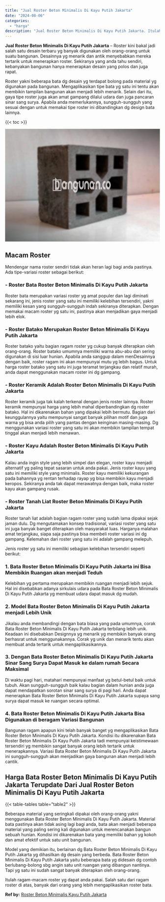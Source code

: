 ```yaml
---
title: "Jual Roster Beton Minimalis Di Kayu Putih Jakarta"
date: "2024-08-06"
categories: 
  - "harga"
description: "Jual Roster Beton Minimalis Di Kayu Putih Jakarta. Itulah ragam-macam roster yg dapat anda pakai. Salah satu dari ragam roster di atas, banyak dari orang yan..."
---
```


**Jual Roster Beton Minimalis Di Kayu Putih Jakarta** – Roster kini bakal jadi salah satu desain terbaru yg banyak digunakan oleh orang-orang untuk suatu bangunan. Desainnya yg menarik dan antik menyebabkan mereka tertarik untuk menerapkan roster. Sekiranya yang anda tahu sendiri, kebanyakan bangunan hanya menerapkan desain yang polos dan juga rapat.

Roster yakni beberapa bata dg desain yg terdapat bolong pada material yg digunakan pada bangunan. Mengaplikasikan tipe bata yg satu ini tentu akan membikin tampilan bangunan akan menjadi lebih menarik. Selain dari itu, gaya tipe roster juga akan amat gampang dilalui udara dan juga pancaran sinar sang surya. Apabila anda memerlukannya, sungguh-sungguh yang sesuai dengan untuk memakai tipe roster ini dibandingkan dg design bata lainnya.

{{< toc >}}

![Jual Roster Beton Minimalis Di Kayu Putih Jakarta](/images/bata-roster-minimalis-18.png)

## Macam Roster

Mendengar nama roster sendiri tidak akan heran lagi bagi anda pastinya. Ada tipe-variasi roster sebagai berikut:

### \- Roster Bata Roster Beton Minimalis Di Kayu Putih Jakarta

Roster bata merupakan variasi roster yg amat populer dan lagi diminati sekarang ini, jenis roster yang satu ini memiliki kelebihan tersendiri, yakni memiliki kesan yang sungguh-sungguh indah sekiranya diterapkan. Dengan memakai macam roster yg satu ini, pastinya akan menjadikan gaya menjadi lebih elok.

### \- Roster Batako Merupakan Roster Beton Minimalis Di Kayu Putih Jakarta

Roster batako yaitu bagian ragam roster yg cukup banyak diterapkan oleh orang-orang. Roster batako umumnya memiliki warna abu-abu dan sering digunakan di sisi luar hunian. Apabila anda sanggup dalam menDesainnya dengan baik, roster ragam ini akan mempunyai mutu yg lebih bagus. Untuk harga roster batako yang satu ini juga teramat terjangkau dan relatif murah, anda dapat menggunakan macam roster ini dg gampang.

### \- Roster Keramik Adalah Roster Beton Minimalis Di Kayu Putih Jakarta

Roster keramik juga tak kalah terkenal dengan jenis roster lainnya. Roster keramik mempunyai harga yang lebih mahal diperbandingkan dg roster batako. Hal ini dikarenakan bahan yang dipakai lebih bermutu. Bagian dari keunggulannya yaitu mempunyai sangat banyak pilihan motif dan juga warna yg bisa anda pilih yang pantas dengan keinginan masing-masing. Dg menggunakan variasi roster yang satu ini akan membikin tampilan tempat tinggal akan menjadi lebih menawan.

### \- Roster Kayu Adalah Roster Beton Minimalis Di Kayu Putih Jakarta

Kalau anda ingin style yang lebih simpel dan elegan, roster kayu menjadi alternatif yg paling tepat sasaran untuk anda pakai. Jenis roster kayu yang satu ini memiliki style yang minimalis. Roster kayu memiliki kekurangan pada bahannya yg rentan terhadap rayap yg bisa membikin kayu menjadi keropos. Sekiranya anda tak dapat merawatnya dengan baik, maka roster kayu akan gampang rusak.

### \- Roster Tanah Liat Roster Beton Minimalis Di Kayu Putih Jakarta

Roster tanah liat adalah bagian ragam roster yang sudah lama dipakai sejak jaman dulu. Dg mengutamakan konsep tradisional, variasi roster yang satu ini juga banyak banget diterapkan oleh masyarakat luas. Harganya malahan amat terjangkau, siapa saja pastinya bisa membeli roster variasi ini dg gampang. Kelemahan dari roster yang satu ini adalah gampang melepuh.

Jenis roster yg satu ini memiliki sebagian kelebihan tersendiri seperti berikut:

### 1\. Bata Roster Beton Minimalis Di Kayu Putih Jakarta ini Bisa Membikin Ruangan akan menjadi Teduh

Kelebihan yg pertama merupakan membikin ruangan menjadi lebih sejuk. Hal ini disebabkan adanya sirkulais udara pada Bata Roster Beton Minimalis Di Kayu Putih Jakarta yg membuat udara dapat masuk dg mudah.

### 2\. Model Bata Roster Beton Minimalis Di Kayu Putih Jakarta menjadi Lebih Unik

Jikalau anda membandingi dengan bata biasa yang pada umumnya, corak Bata Roster Beton Minimalis Di Kayu Putih Jakarta terbilang lebih unik. Keadaan ini disebabkan Designnya yg menarik yg membikin banyak orang berhasrat untuk menggunakannya. Corak yg unik dan menarik tentu akan membuat anda tertarik untuk mengaplikasikannya.

### 3\. Dengan Bata Roster Beton Minimalis Di Kayu Putih Jakarta Sinar Sang Surya Dapat Masuk ke dalam rumah Secara Maksimal

Di waktu pagi hari, matahari mempunyai manfaat yg betul-betul baik untuk tubuh. Akan sungguh-sungguh baik kalau bagian dalam hunian anda juga dapat mendapatkan sorotan sinar sang surya di pagi hari. Anda dapat menerapkan Bata Roster Beton Minimalis Di Kayu Putih Jakarta supaya sang surya dapat masuk ke ruangan secara optimal.

### 4\. Bata Roster Beton Minimalis Di Kayu Putih Jakarta Bisa Digunakan di beragam Variasi Bangunan

Bangunan ragam apapun kini telah banyak banget yg mengaplikasikan Bata Roster Beton Minimalis Di Kayu Putih Jakarta. Kondisi itu dikarenakan Bata Roster Beton Minimalis Di Kayu Putih Jakarta tadi mempunyai keistimewaan tersendiri yg membikin sangat banyak orang lebih tertarik untuk menerapkannya. Variasi Bata Roster Beton Minimalis Di Kayu Putih Jakarta ini sungguh-sungguh akan menjadikan gaya bangunan akan menjadi lebih cantik.

## Harga Bata Roster Beton Minimalis Di Kayu Putih Jakarta Terupdate Dari Jual Roster Beton Minimalis Di Kayu Putih Jakarta

{{< table-tables table="table2" >}}

Beberapa material yang seringkali dipakai oleh orang-orang yakni menggunakan Bata Roster Beton Minimalis Di Kayu Putih Jakarta. Material bata pastinya akan tidak asing lagi bagi anda, bata akan menjadi beberapa material yang paling sering kali digunakan untuk merencanakan bangun sebuah hunian. Kondisi ini dikarenakan bata yang memiliki bahan yg kokoh dan amat efektif untuk satu unit bangunan.

Model yang demikian itu, berlainan dg Bata Roster Beton Minimalis Di Kayu Putih Jakarta yg dihasilkan dg desain yang berbeda. Bata Roster Beton Minimalis Di Kayu Putih Jakarta yaitu beberapa bata yg didesain dg contoh berlubang-bolong sbg angin satu unit ruangan yang dibangun nantinya. Tapi yg satu ini sudah sangat banyak diterapkan oleh orang-orang.

Itulah ragam-macam roster yg dapat anda pakai. Salah satu dari ragam roster di atas, banyak dari orang yang lebih mengaplikasikan roster bata.

**Ref by:** [Roster Beton Minimalis Kayu Putih Jakarta](https://id.wikipedia.org/wiki/Roster)
